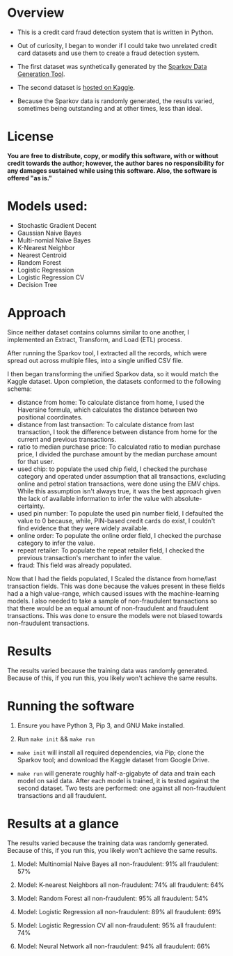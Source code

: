 # Overview  

- This is a credit card fraud detection system that is written in Python.

- Out of curiosity, I began to wonder if I could take two unrelated credit card datasets and use them to create a fraud detection system.
- The first dataset was synthetically generated by the [Sparkov Data Generation Tool](https://github.com/namebrandon/Sparkov_Data_Generation.git).

- The second dataset is [hosted on Kaggle](https://www.kaggle.com/datasets/dhanushnarayananr/credit-card-fraud). 

- Because the Sparkov data is randomly generated, the results varied, sometimes being outstanding and at other times, less than ideal. 

# License

**You are free to distribute, copy, or modify this software, with or without credit towards the author; however, the author bares no responsibility for any damages sustained while using this software. Also, the software is offered "as is."**

# Models used:
- Stochastic Gradient Decent
- Gaussian Naive Bayes
- Multi-nomial Naive Bayes
- K-Nearest Neighbor
- Nearest Centroid
- Random Forest
- Logistic Regression
- Logistic Regression CV
- Decision Tree

# Approach 

Since neither dataset contains columns similar to one another, I implemented an Extract, Transform, and Load (ETL) process.

After running the Sparkov tool, I extracted all the records, which were spread out across multiple files, into a single unified CSV file.

I then began transforming the unified Sparkov data, so it would match the Kaggle dataset. Upon completion, the datasets conformed to the following schema:
   - distance from home:
      To calculate distance from home, I used the Haversine formula, which calculates the distance between two positional coordinates.
   - distance from last transaction:
      To calculate distance from last transaction, I took the difference between distance from home for the current and previous transactions.
   - ratio to median purchase price:
      To calculated ratio to median purchase price, I divided the purchase amount by the median purchase amount for that user. 
   - used chip:
      to populate the used chip field, I checked the purchase category and operated under assumption that all transactions, excluding online and petrol station transactions, were done using the EMV chips. While this assumption isn't always true, it was the best approach given the lack of available information to infer the value with absolute-certainty. 
   - used pin number:
      To populate the used pin number field, I defaulted the value to 0 because, while, PIN-based credit cards do exist, I couldn't find evidence that they were widely available. 
   - online order:
      To populate the online order field, I checked the purchase category to infer the value.
   - repeat retailer:
      To populate the repeat retailer field, I checked the previous transaction's merchant to infer the value.
   - fraud:
      This field was already populated.

Now that I had the fields populated, I Scaled the distance from home/last transaction fields. This was done because the values present in these fields had a a high value-range, which caused issues with the machine-learning models. I also needed to take a sample of non-fraudulent transactions so that there would be an equal amount of non-fraudulent and fraudulent transactions. This was done to ensure the models were not biased towards non-fraudulent transactions.

# Results
   The results varied because the training data was randomly generated. Because of this, if you run this, you likely won't achieve the same results.




# Running the software
1. Ensure you have Python 3, Pip 3, and GNU Make installed.

2. Run `make init` && `make run`

- `make init` will install all required dependencies, via Pip; clone the Sparkov tool; and download the Kaggle dataset from Google Drive.

- `make run` will generate roughly half-a-gigabyte of data and train each model on said data. After each model is trained, it is tested against the second dataset. Two tests are performed: one against all non-fraudulent transactions and all fraudulent.

# Results at a glance

The results varied because the training data was randomly generated. Because of this, if you run this, you likely won't achieve the same results.


1. Model: Multinomial Naive Bayes
   all non-fraudulent: 91%
   all fraudulent: 57%

2. Model: K-nearest Neighbors 
   all non-fraudulent: 74%
   all fraudulent: 64%

3. Model: Random Forest 
   all non-fraudulent: 95%
   all fraudulent: 54%

4. Model: Logistic Regression 
   all non-fraudulent: 89%
   all fraudulent: 69%

5. Model: Logistic Regression CV 
   all non-fraudulent: 95%
   all fraudulent: 74%

6. Model: Neural Network
   all non-fraudulent: 94%
   all fraudulent: 66%